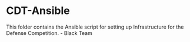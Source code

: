 # CDT-Ansible
This folder contains the Ansible script for setting up Infrastructure for the Defense Competition. - Black Team 
